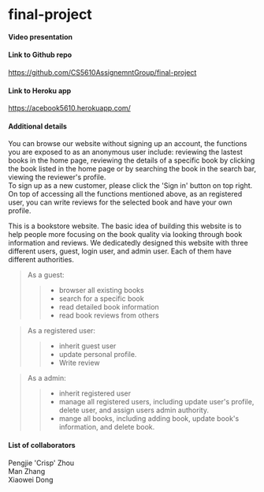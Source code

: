 # final-project

#### Video presentation

#### Link to Github repo 
https://github.com/CS5610AssignemntGroup/final-project

#### Link to Heroku app
https://acebook5610.herokuapp.com/

#### Additional details
You can browse our website without signing up an account, the functions you are exposed to as an anonymous user include: reviewing the lastest books in the home page, reviewing the details of a specific book by clicking the book listed in the home page or by searching the book in the search bar, viewing the reviewer's profile.<br>
To sign up as a new customer, please click the 'Sign in' button on top right. On top of accessing all the functions mentioned above, as an registered user, you can write reviews for the selected book and have your own profile.


This is a bookstore website. The basic idea of building this website is to help people more focusing on the book quality via looking through book information and reviews. We dedicatedly designed this website with three different users, guest, login user, and admin user. Each of them have different authorities.  

> As a guest:
>> - browser all existing books
>> - search for a specific book
>> - read detailed book information
>> - read book reviews from others

> As a registered user:
>> - inherit guest user
>> - update personal profile. 
>> - Write review

> As a admin: 
>> - inherit registered user
>> - manage all registered users, including update user's profile, delete user, and assign users admin authority.
>> - mange all books, including adding book, update book's information, and delete book.


#### List of collaborators
Pengjie 'Crisp' Zhou <br>
Man Zhang <br>
Xiaowei Dong

